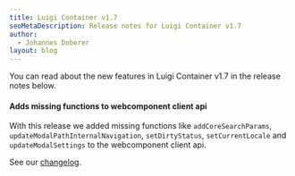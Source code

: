 ```yaml
---
title: Luigi Container v1.7
seoMetaDescription: Release notes for Luigi Container v1.7
author:
  - Johannes Doberer
layout: blog
---
```


You can read about the new features in Luigi Container v1.7 in the release notes below.

<!-- Excerpt -->


#### Adds missing functions to webcomponent client api

With this release we added missing functions like `addCoreSearchParams`, `updateModalPathInternalNavigation`, `setDirtyStatus`, `setCurrentLocale` and `updateModalSettings` to the webcomponent client api.


See our [changelog](https://github.com/SAP/luigi/releases/tag/container%2Fv1.7.0).